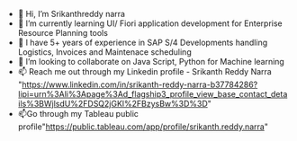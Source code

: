 - 👋 Hi, I’m Srikanthreddy narra
- 🌱 I’m currently learning UI/ Fiori application development for Enterprise Resource Planning tools
- 🌱 I have 5+ years of experience in SAP S/4 Developments handling Logistics, Invoices and Maintenace scheduling
- 💞️ I’m looking to collaborate on Java Script, Python for Machine learning
- 📫 Reach me out through my Linkedin profile - Srikanth Reddy Narra "https://www.linkedin.com/in/srikanth-reddy-narra-b37784286?lipi=urn%3Ali%3Apage%3Ad_flagship3_profile_view_base_contact_details%3BWjlsdU%2FDSQ2jGKl%2FBzysBw%3D%3D"
- 📫Go through my Tableau public profile"https://public.tableau.com/app/profile/srikanth.reddy.narra"
